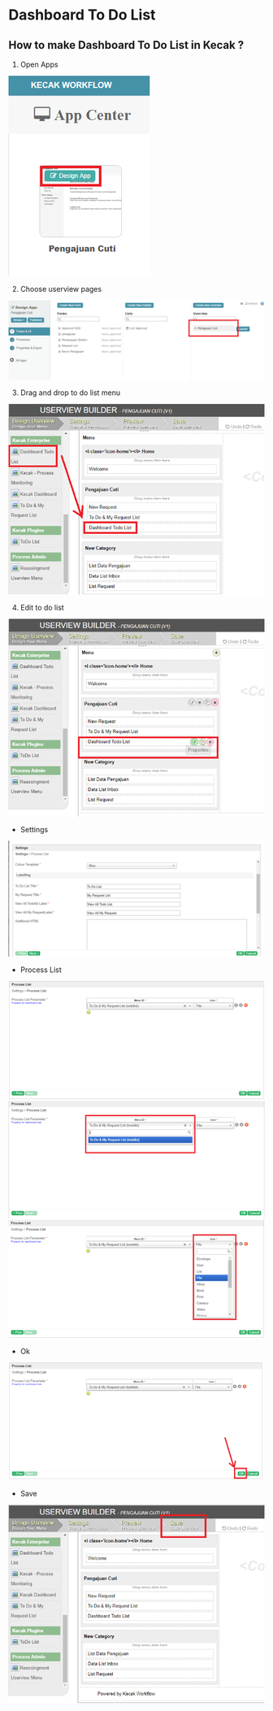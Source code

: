 # Dashboard To Do List

## How to make Dashboard To Do List in Kecak ?

1. Open Apps

<img src="https://raw.githubusercontent.com/kinnara-digital-studio/kecak-workflow/master/docs/assets/todolist_designapp.png" alt="todolist_designapp" />


2. Choose userview pages

<img src="https://raw.githubusercontent.com/kinnara-digital-studio/kecak-workflow/master/docs/assets/todolist_userview.png" alt="" />


3. Drag and drop to do list menu

<img src="https://raw.githubusercontent.com/kinnara-digital-studio/kecak-workflow/master/docs/assets/dashboard_todolistDesign.png" alt="" />


4. Edit to do list

<img src="https://raw.githubusercontent.com/kinnara-digital-studio/kecak-workflow/master/docs/assets/dashboard_todolistEdit.png" alt="" />


- Settings

<img src="https://raw.githubusercontent.com/kinnara-digital-studio/kecak-workflow/master/docs/assets/dashboard_todolistEditSettings.png" alt="" />


- Process List

<img src="https://raw.githubusercontent.com/kinnara-digital-studio/kecak-workflow/master/docs/assets/dashboard_todolistEditProcess.png" alt="" />

<img src="https://raw.githubusercontent.com/kinnara-digital-studio/kecak-workflow/master/docs/assets/dashboard_todolistEditProcessMenu.png" alt="" />

<img src="https://raw.githubusercontent.com/kinnara-digital-studio/kecak-workflow/master/docs/assets/dashboard_todolistEditProcessIcon.png" alt="" />


- Ok

<img src="https://raw.githubusercontent.com/kinnara-digital-studio/kecak-workflow/master/docs/assets/dashboard_todolistOK.png" alt="" />


- Save

<img src="https://raw.githubusercontent.com/kinnara-digital-studio/kecak-workflow/master/docs/assets/dashboard_todolistSave.png" alt="" />

